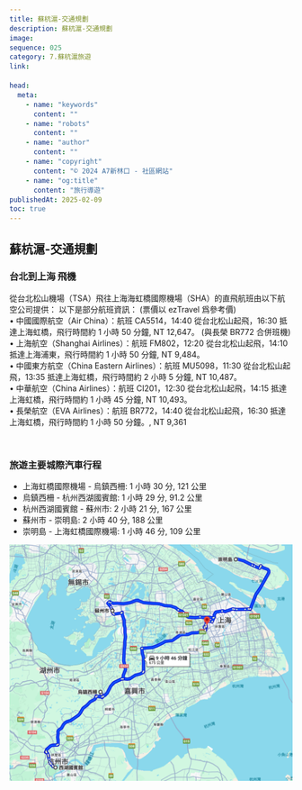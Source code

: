 ```yaml
---
title: 蘇杭滬-交通規劃
description: 蘇杭滬-交通規劃
image:
sequence: 025
category: 7.蘇杭滬旅遊
link:

head:
  meta:
    - name: "keywords"
      content: ""
    - name: "robots"
      content: ""
    - name: "author"
      content: ""
    - name: "copyright"
      content: "© 2024 A7新林口 - 社區網站"
    - name: "og:title"
      content: "旅行導遊"
publishedAt: 2025-02-09
toc: true
---
```


## 蘇杭滬-交通規劃

### 台北到上海 飛機

從台北松山機場（TSA）飛往上海海虹橋國際機場（SHA）的直飛航班由以下航空公司提供：
以下是部分航班資訊： (票價以 ezTravel 爲參考價)  
• 中國國際航空（Air China）：航班 CA5514，14:40 從台北松山起飛，16:30 抵達上海虹橋，飛行時間約 1 小時 50 分鐘, NT 12,647。 (與長榮 BR772 合併班機)  
• 上海航空（Shanghai Airlines）：航班 FM802，12:20 從台北松山起飛，14:10 抵達上海浦東，飛行時間約 1 小時 50 分鐘, NT 9,484。  
• 中國東方航空（China Eastern Airlines）：航班 MU5098，11:30 從台北松山起飛，13:35 抵達上海虹橋，飛行時間約 2 小時 5 分鐘, NT 10,487。  
• 中華航空（China Airlines）：航班 CI201，12:30 從台北松山起飛，14:15 抵達上海虹橋，飛行時間約 1 小時 45 分鐘, NT 10,493。  
• 長榮航空（EVA Airlines）：航班 BR772，14:40 從台北松山起飛，16:30 抵達上海虹橋，飛行時間約 1 小時 50 分鐘。, NT 9,361

<br>

### 旅遊主要城際汽車行程

- 上海虹橋國際機場 - 烏鎮西柵: 1 小時 30 分, 121 公里
- 烏鎮西柵 - 杭州西湖國賓館: 1 小時 29 分, 91.2 公里
- 杭州西湖國賓館 - 蘇州市: 2 小時 21 分, 167 公里
- 蘇州市 - 崇明島: 2 小時 40 分, 188 公里
- 崇明島 - 上海虹橋國際機場: 1 小時 46 分, 109 公里

![v026-01.jpeg](/images/travel/v026-01.jpeg)
